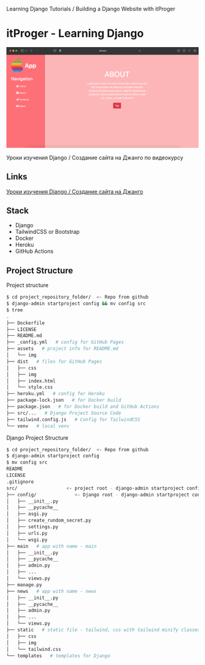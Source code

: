Learning Django Tutorials / Building a Django Website with itProger 

# itProger - Learning Django
![alt text](assets/img/app_about.png "App")

Уроки изучения Django / Создание сайта на Джанго по видеокурсу

## Links
[Уроки изучения Django / Создание сайта на Джанго](https://www.youtube.com/watch?v=L-FyeHQwo4U&list=PLDyJYA6aTY1nZ9fSGcsK4wqeu-xaJksQQ)


## Stack

- Django
- TailwindCSS or Bootstrap
- Docker
- Heroku
- GitHub Actions

## Project Structure

Project structure
```sh
$ cd project_repository_folder/  <- Repo from github
$ django-admin startproject config && mv config src
$ tree
.
├── Dockerfile
├── LICENSE
├── README.md
├── _config.yml   # config for GitHub Pages
├── assets   # project info for README.md 
│   └── img
├── dist   # files for GitHub Pages
│   ├── css
│   ├── img
│   ├── index.html
│   └── style.css
├── heroku.yml   # config for Heroku
├── package-lock.json   # for Docker build
├── package.json   # for Docker build and GitHub Actions
├── src/...   # Django Project Source Code
├── tailwind.config.js   # Config for TailwindCSS
└── venv   # local venv
```


Django Project Structure
```sh
$ cd project_repository_folder/  <- Repo from github
$ django-admin startproject config
$ mv config src
README
LICENSE
.gitignore
src/                  <- project root - django-admin startproject config - and rename to src
├── config/              <- Django root - django-admin startproject config
│   ├── __init__.py
│   ├── __pycache__
│   ├── asgi.py
│   ├── create_rundom_secret.py
│   ├── settings.py
│   ├── urls.py
│   └── wsgi.py
├── main   # app with name - main
│   ├── __init__.py
│   ├── __pycache__
│   ├── admin.py
│   ├── ...
│   └── views.py
├── manage.py
├── news   # app with name - news
│   ├── __init__.py
│   ├── __pycache__
│   ├── admin.py
│   ├── ...
│   └── views.py
├── static   # static file - tailwind, css with tailwind minify classes
│   ├── css
│   ├── img
│   └── tailwind.css
└── templates   # templates for Django
```
